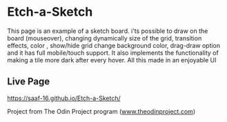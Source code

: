 # Etch-a-Sketch
This page is an example of a sketch board. i'ts possible to draw on the board (mouseover), changing dynamically size of the grid, transition effects, color , show/hide grid change background color, drag-draw option and it has full mobile/touch support. It also implements the functionality of making a tile more dark after every hover. All this made in an enjoyable UI

## Live Page
https://saaf-16.github.io/Etch-a-Sketch/


Project from The Odin Project program (www.theodinproject.com)
